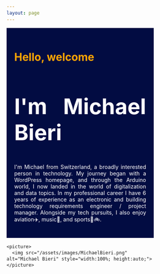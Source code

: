 ```yaml
---
layout: page
---
```


<!DOCTYPE html>
<html lang="en">
<head>
  <meta charset="UTF-8">
  <meta name="viewport" content="width=device-width, initial-scale=1.0">
  <title>Article with Image</title>
  <style>
    * {
      box-sizing: border-box;
    }

    /* Container for both the article and the picture */
    .content {
      display: flex;
      flex-wrap: wrap;
      align-items: flex-start;
    }

    /* Styling for the article */
    article {
      flex: 1 1 60%;
      padding: 20px;
      background-color: #020c42;
      margin-right: 20px;
      text-align: justify;
    }

  
    picture {
      flex: 1 1 30%;
      background-color: #020c42;
      padding: 0;
      margin: 0;
      margin-left: 10px;
    }

    /* Responsive layout */
    @media (max-width: 600px) {
      .content {
        flex-direction: column;
      }

      article, picture {
        width: 100%;
        margin-right: 0;
      }
    }
  </style>
</head>

<body>
  <section class="content">
    <article>
      <h1 style="font-size:200%;color:orange;">Hello, welcome</h1>
      <h2 style="font-size:400%;color:white;">I'm Michael Bieri</h2>
      <p style="color:white;">I'm Michael from Switzerland, a broadly interested person in technology. My journey began with a WordPress homepage, and through the Arduino world, I now landed in the world of digitalization and data topics. In my professional career I have 6 years of experience as an electronic and building technology requirements engineer / project manager. Alongside my tech pursuits, I also enjoy aviation✈️, music🎺, and sports🧭🚲.</p>
    </article>

    <picture>
      <img src="/assets/images/MichaelBieri.png" alt="Michael Bieri" style="width:100%; height:auto;">
    </picture>
  </section>
</body>
</html>